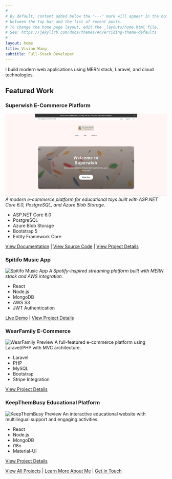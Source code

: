 ```yaml
---
#
# By default, content added below the "---" mark will appear in the home page
# between the top bar and the list of recent posts.
# To change the home page layout, edit the _layouts/home.html file.
# See: https://jekyllrb.com/docs/themes/#overriding-theme-defaults
#
layout: home
title: Vivian Wang
subtitle: Full-Stack Developer
---
```


I build modern web applications using MERN stack, Laravel, and cloud technologies.

## Featured Work

### Superwish E-Commerce Platform
![Superwish E-Commerce Platform](https://raw.githubusercontent.com/xuanwgit/PersonalPortfolioWeb/master/assets/images/superwish-homepage.jpg)
*A modern e-commerce platform for educational toys built with ASP.NET Core 6.0, PostgreSQL, and Azure Blob Storage.*
- ASP.NET Core 6.0
- PostgreSQL
- Azure Blob Storage
- Bootstrap 5
- Entity Framework Core

[View Documentation](https://xuanwgit.github.io/Superwish_FSD04_AppDevII_ASP.NET_Project/) | [View Source Code](https://github.com/xuanwgit/Superwish_FSD04_AppDevII_ASP.NET_Project) | [View Project Details](/projects/#superwish)

### Spitifo Music App
![Spitifo Music App](/assets/images/spitifo-preview.jpg)
*A Spotify-inspired streaming platform built with MERN stack and AWS integration.*
- React
- Node.js
- MongoDB
- AWS S3
- JWT Authentication

[Live Demo](https://spitifo.herokuapp.com) | [View Project Details](/projects/#spitifo)

### WearFamily E-Commerce
![WearFamily Preview](/assets/images/wearfamily-preview.jpg)
A full-featured e-commerce platform using Laravel/PHP with MVC architecture.
- Laravel
- PHP
- MySQL
- Bootstrap
- Stripe Integration

[View Project Details](/projects/#wearfamily)

### KeepThemBusy Educational Platform
![KeepThemBusy Preview](/assets/images/keepthembusy-preview.jpg)
An interactive educational website with multilingual support and engaging activities.
- React
- Node.js
- MongoDB
- i18n
- Material-UI

[View Project Details](/projects/#keepthembusy)

[View All Projects](/projects) | [Learn More About Me](/about) | [Get in Touch](/contact)
